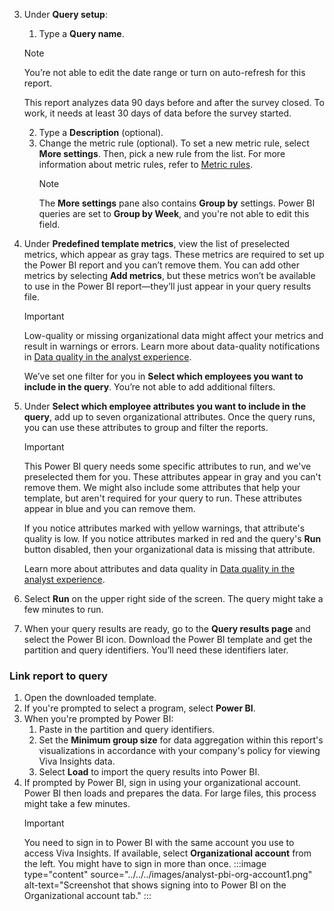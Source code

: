  3. Under **Query setup**:
    
    1. Type a **Query name**.
    >[!Note]
    >You’re not able to edit the date range or turn on auto-refresh for this report. 
    >
    >This report analyzes data 90 days before and after the survey closed. To work, it needs at least 30 days of data before the survey started.

     2. Type a **Description** (optional).   
     5. Change the metric rule (optional). To set a new metric rule, select **More settings**. Then, pick a new rule from the list. For more information about metric rules, refer to [Metric rules](../../metric-rules.md). 
        > [!NOTE]
        > The **More settings** pane also contains **Group by** settings. Power BI queries are set to **Group by Week**, and you're not able to edit this field.

 1. Under **Predefined template metrics**, view the list of preselected metrics, which appear as gray tags. These metrics are required to set up the Power BI report and you can’t remove them. You can add other metrics by selecting **Add metrics**, but these metrics won’t be available to use in the Power BI report—they’ll just appear in your query results file.
    > [!IMPORTANT]
    > Low-quality or missing organizational data might affect your metrics and result in warnings or errors. Learn more about data-quality notifications in [Data quality in the analyst experience](../../data-quality-analyst-experience.md).
    >
    > We’ve set one filter for you in **Select which employees you want to include in the query**. You’re not able to add additional filters.

 1. Under **Select which employee attributes you want to include in the query**, add up to seven organizational attributes. Once the query runs, you can use these attributes to group and filter the reports.
    > [!IMPORTANT]
    > This Power BI query needs some specific attributes to run, and we've preselected them for you. These attributes appear in gray and you can't remove them. We might also include some attributes that help your template, but aren't required for your query to run. These attributes appear in blue and you can remove them.
    >
    > If you notice attributes marked with yellow warnings, that attribute's quality is low. If you notice attributes marked in red and the query's **Run** button disabled, then your organizational data is missing that attribute. 
    >
    > Learn more about attributes and data quality in [Data quality in the analyst experience](../../data-quality-analyst-experience.md).
 1. Select **Run** on the upper right side of the screen. The query might take a few minutes to run.
 1. When your query results are ready, go to the **Query results page** and select the Power BI icon. Download the Power BI template and get the partition and query identifiers. You’ll need these identifiers later.

### Link report to query

1. Open the downloaded template.
1. If you're prompted to select a program, select **Power BI**.
1. When you're prompted by Power BI:
   1. Paste in the partition and query identifiers.
   1. Set the **Minimum group size** for data aggregation within this report's visualizations in accordance with your company's policy for viewing Viva Insights data.
   1. Select **Load** to import the query results into Power BI.
1. If prompted by Power BI, sign in using your organizational account. Power BI then loads and prepares the data. For large files, this process might take a few minutes.
    > [!IMPORTANT]
    > You need to sign in to Power BI with the same account you use to access Viva Insights. If available, select **Organizational account** from the left. You might have to sign in more than once.
   > :::image type="content" source="../../../images/analyst-pbi-org-account1.png" alt-text="Screenshot that shows signing into to Power BI on the Organizational account tab." :::

